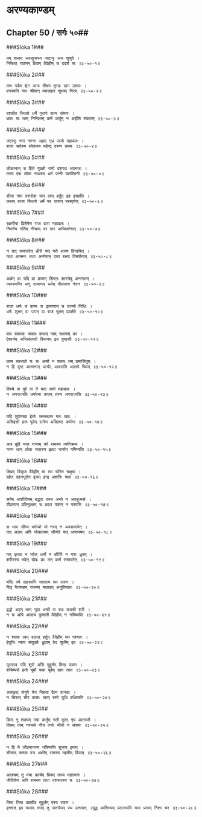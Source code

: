 अरण्यकाण्डम्
===============================


## Chapter 50  / सर्गः ५०##


###Slōka 1###


    तम् शब्दम् अवसुप्तस्य जटायुः अथ शुश्रुवे ।
    निरैक्षत् रावणम् क्षिप्रम् वैदेहीम् च ददर्श सः ॥३-५०-१॥


###Slōka 2###


    ततः पर्वत शृंग आभः तीक्ष्ण तुण्डः खग उत्तमः ।
    वनस्पति गतः श्रीमान् व्याजहार शुभाम् गिरम् ॥३-५०-२॥


###Slōka 3###


    दशग्रीव स्थितो धर्मे पुराणे सत्य संश्रयः ।
    भ्रातः सः त्वम् निन्दितम् कर्म कर्तुम् न अर्हसि संप्रताम् ॥३-५०-३॥


###Slōka 4###


    जटायुः नाम नाम्ना अहम् गृध्र राजो महाबलः ।
    राजा सर्वस्य लोकस्य महेन्द्र वरुण उपमः ॥३-५०-४॥


###Slōka 5###


    लोकानाम् च हिते युक्तो रामो दशरथ आत्मजः ।
    तस्य एषा लोक नाथस्य धर्म पत्नी यशस्विनी ॥३-५०-५॥


###Slōka 6###


    सीता नाम वरारोहा याम् त्वम् हर्तुम् इह इच्छसि ।
    कथम् राजा स्थितो धर्मे पर दारान् परामृशेत् ॥३-५०-६॥


###Slōka 7###


    रक्षणीया विशेषेण राज दारा महाबलः ।
    निवर्तय गतिम् नीचाम् पर दार अभिमर्शनात् ॥३-५०-७॥


###Slōka 8###


    न तत् समाचरेत् धीरो यत् परो अस्य विगर्हयेत् ।
    यथा आत्मनः तथा अन्येषाम् दारा रक्ष्या विमर्शनात् ॥३-५०-८॥


###Slōka 9###


    अर्थम् वा यदि वा कामम् शिष्टाः शास्त्रेषु अनागतम् ।
    व्यवस्यन्ति अनु राजानम् धर्मम् पौलस्त्य नंदन ॥३-५०-९॥


###Slōka 10###


    राजा धर्मः च कामः च द्रव्याणाम् च उत्तमो निधिः ।
    धर्मः शुभम् वा पापम् वा राज मूलम् प्रवर्तते ॥३-५०-१०॥


###Slōka 11###


    पाप स्वभावः चपलः कथम् त्वम् रक्षसाम् वर ।
    ऐश्वर्यम् अभिसंप्राप्तो विमानम् इव दुष्कृती ॥३-५०-११॥


###Slōka 12###


    काम स्वभावो यः सः असौ न शक्यः तम् प्रमार्जितुम् ।
    न हि दुष्ट आत्मनाम् आर्यम् आवसति आलये चिरम् ॥३-५०-१२॥


###Slōka 13###


    विषये वा पुरे वा ते यदा रामो महाबलः ।
    न अपराध्यति धर्मात्मा कथम् तस्य अपराध्यसि ॥३-५०-१३॥


###Slōka 14###


    यदि शूर्पणखा हेतोः जनस्थान गतः खरः ।
    अतिवृत्तो हतः पूर्वम् रामेण अक्लिष्ट कर्मणा ॥३-५०-१४॥


###Slōka 15###


    अत्र ब्रूहि यथा तत्त्वम् को रामस्य व्यतिक्रमः ।
    यस्य त्वम् लोक नाथस्य हृत्वा भार्याम् गमिष्यसि ॥३-५०-१५॥


###Slōka 16###


    क्षिप्रम् विसृज वैदेहीम् मा त्वा घोरेण चक्षुषा ।
    दहेत् दहनभूतेन वृत्रम् इन्द्र अशनिः यथा ॥३-५०-१६॥


###Slōka 17###


    सर्पम् आशीविषम् बद्ध्वा वस्त्र अन्ते न अवबुध्यसे ।
    ग्रीवायाम् प्रतिमुक्तम् च काल पाशम् न पश्यसि ॥३-५०-१७॥


###Slōka 18###


    स भारः सौम्य भर्तव्यो यो नरम् न अवसादयेत् ।
    तत् अन्नम् अपि भोक्तव्यम् जीर्यते यत् अनामयम् ॥३-५०-१८॥


###Slōka 19###


    यत् कृत्वा न भवेत् धर्मो न कीर्तिः न यशः ध्रुवम् ।
    शरीरस्य भवेत् खेदः कः तत् कर्म समाचरेत् ॥३-५०-१९॥


###Slōka 20###


    षष्टि वर्ष सहस्राणि जातस्य मम रावण ।
    पितृ पैतामहम् राज्यम् यथावत् अनुतिष्ठतः ॥३-५०-२०॥


###Slōka 21###


    वृद्धो अहम् त्वम् युवा धन्वी स रथः कवची शरी ।
    न च अपि आदाय कुशली वैदेहीम् न गमिष्यसि ॥३-५०-२१॥


###Slōka 22###


    न शक्तः त्वम् बलात् हर्तुम् वैदेहीम् मम पश्यतः ।
    हेतुभिः न्याय संयुक्तैः ध्रुवाम् वेद श्रुतीम् इव ॥३-५०-२२॥


###Slōka 23###


    युध्यस्व यदि शूरो असि मुहूर्तम् तिष्ठ रावण ।
    शयिष्यसे हतो भूमौ यथा पूर्वम् खरः तथा ॥३-५०-२३॥


###Slōka 24###


    असकृत् संयुगे येन निहता दैत्य दानवाः ।
    न चिरात् चीर वासाः त्वाम् रामो युधि वधिष्यति ॥३-५०-२४॥


###Slōka 25###


    किम् नु शक्यम् मया कर्तुम् गतौ दूरम् नृप आत्मजौ ।
    क्षिप्रम् त्वम् नश्यसे नीच तयोः भीतो न संशयः ॥३-५०-२५॥


###Slōka 26###


    न हि मे जीवमानस्य नयिष्यसि शुभाम् इमाम् ।
    सीताम् कमल पत्र अक्षीम् रामस्य महषीम् प्रियाम् ॥३-५०-२६॥


###Slōka 27###


    अवश्यम् तु मया कार्यम् प्रियम् तस्य महात्मनः ।
    जीवितेन अपि रामस्य तथा दशरथस्य च ॥३-५०-२७॥


###Slōka 28###


    तिष्ठ तिष्ठ दशग्रीव मुहूर्तम् पश्य रावण ।
    वृन्तात् इव फलम् त्वाम् तु पातयेयम् रथ उत्तमात् ।युद्ध आतिथ्यम् प्रदास्यामि यथा प्राणम् निशा चर ॥३-५०-२८॥


